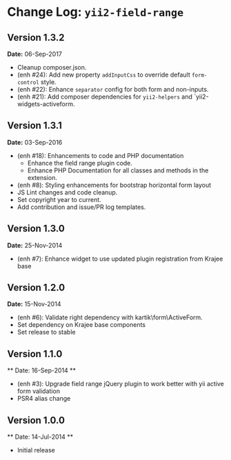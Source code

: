 Change Log: `yii2-field-range`
==============================

## Version 1.3.2

**Date:** 06-Sep-2017

- Cleanup composer.json.
- (enh #24): Add new property `addInputCss` to override default `form-control` style.
- (enh #22): Enhance `separator` config for both form and non-inputs.
- (enh #21): Add composer dependencies for `yii2-helpers` and `yii2-widgets-activeform.

## Version 1.3.1

**Date:** 03-Sep-2016

- (enh #18): Enhancements to code and PHP documentation
    - Enhance the field range plugin code.
    - Enhance PHP Documentation for all classes and methods in the extension.
- (enh #8): Styling enhancements for bootstrap horizontal form layout
- JS Lint changes and code cleanup.
- Set copyright year to current.
- Add contribution and issue/PR log templates.

## Version 1.3.0

**Date:** 25-Nov-2014

- (enh #7): Enhance widget to use updated plugin registration from Krajee base 

## Version 1.2.0

**Date:** 15-Nov-2014

- (enh #6): Validate right dependency with kartik\form\ActiveForm.
- Set dependency on Krajee base components
- Set release to stable

## Version 1.1.0

** Date: 16-Sep-2014 **

- (enh #3): Upgrade field range jQuery plugin to work better with yii active form validation
- PSR4 alias change

## Version 1.0.0

** Date: 14-Jul-2014 **

- Initial release